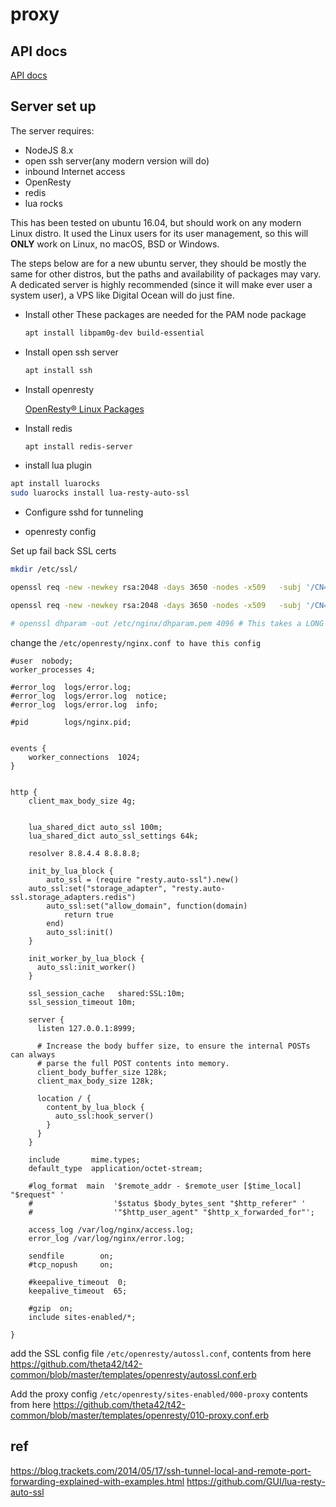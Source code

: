 # proxy

## API docs
[API docs](api.md)

## Server set up

The server requires:
* NodeJS 8.x
* open ssh server(any modern version will do)
* inbound Internet access
* OpenResty
* redis
* lua rocks

This has been tested on ubuntu 16.04, but should work on any modern Linux distro. It used the Linux users for its user management, so this will **ONLY** work on Linux, no macOS, BSD or Windows.

The steps below are for a new ubuntu server, they should be mostly the same for other distros, but the paths and availability of packages may vary. A dedicated server is highly recommended (since it will make ever user a system user), a VPS like Digital Ocean will do just fine.

* Install other
    These packages are needed for the PAM node package
    ```bash
    apt install libpam0g-dev build-essential
    ```

* Install open ssh server
    ```bash
    apt install ssh
    ```

* Install openresty

    [OpenResty® Linux Packages](https://openresty.org/en/linux-packages.html)

* Install redis
    ```bash
    apt install redis-server
    ```

* install lua plugin
```bash
apt install luarocks
sudo luarocks install lua-resty-auto-ssl
```

* Configure sshd for tunneling


* openresty config

Set up fail back SSL certs
```bash
mkdir /etc/ssl/

openssl req -new -newkey rsa:2048 -days 3650 -nodes -x509   -subj '/CN=sni-support-required-for-valid-ssl'   -keyout /etc/ssl/resty-auto-ssl-fallback.key   -out /etc/ssl/resty-auto-ssl-fallback.crt

openssl req -new -newkey rsa:2048 -days 3650 -nodes -x509   -subj '/CN=sni-support-required-for-valid-ssl'   -keyout /etc/ssl/resty-auto-ssl-fallback.key   -out /etc/ssl/resty-auto-ssl-fallback.crt

# openssl dhparam -out /etc/nginx/dhparam.pem 4096 # This takes a LONG time and is not needed.

```


change the `/etc/openresty/nginx.conf to have this config`

```
#user  nobody;
worker_processes 4;

#error_log  logs/error.log;
#error_log  logs/error.log  notice;
#error_log  logs/error.log  info;

#pid        logs/nginx.pid;


events {
    worker_connections  1024;
}


http {
    client_max_body_size 4g;


    lua_shared_dict auto_ssl 100m;
    lua_shared_dict auto_ssl_settings 64k;

    resolver 8.8.4.4 8.8.8.8;

    init_by_lua_block {
        auto_ssl = (require "resty.auto-ssl").new()
	auto_ssl:set("storage_adapter", "resty.auto-ssl.storage_adapters.redis")
        auto_ssl:set("allow_domain", function(domain)
            return true
        end)
        auto_ssl:init()
    }

    init_worker_by_lua_block {
      auto_ssl:init_worker()
    }

    ssl_session_cache   shared:SSL:10m;
    ssl_session_timeout 10m;

    server {
      listen 127.0.0.1:8999;

      # Increase the body buffer size, to ensure the internal POSTs can always
      # parse the full POST contents into memory.
      client_body_buffer_size 128k;
      client_max_body_size 128k;

      location / {
        content_by_lua_block {
          auto_ssl:hook_server()
        }
      }
    }

    include       mime.types;
    default_type  application/octet-stream;

    #log_format  main  '$remote_addr - $remote_user [$time_local] "$request" '
    #                  '$status $body_bytes_sent "$http_referer" '
    #                  '"$http_user_agent" "$http_x_forwarded_for"';

    access_log /var/log/nginx/access.log;
    error_log /var/log/nginx/error.log;

    sendfile        on;
    #tcp_nopush     on;

    #keepalive_timeout  0;
    keepalive_timeout  65;

    #gzip  on;
    include sites-enabled/*;

}

```


add the SSL config file `/etc/openresty/autossl.conf`, contents from here https://github.com/theta42/t42-common/blob/master/templates/openresty/autossl.conf.erb



Add the proxy config `/etc/openresty/sites-enabled/000-proxy` contents from here https://github.com/theta42/t42-common/blob/master/templates/openresty/010-proxy.conf.erb


## ref

https://blog.trackets.com/2014/05/17/ssh-tunnel-local-and-remote-port-forwarding-explained-with-examples.html
https://github.com/GUI/lua-resty-auto-ssl
